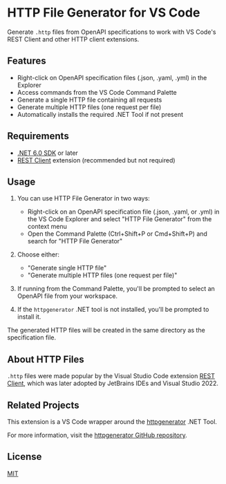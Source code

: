 # HTTP File Generator for VS Code

Generate `.http` files from OpenAPI specifications to work with VS Code's REST Client and other HTTP client extensions.

## Features

- Right-click on OpenAPI specification files (.json, .yaml, .yml) in the Explorer
- Access commands from the VS Code Command Palette
- Generate a single HTTP file containing all requests
- Generate multiple HTTP files (one request per file)
- Automatically installs the required .NET Tool if not present

## Requirements

- [.NET 6.0 SDK](https://dotnet.microsoft.com/download/dotnet/6.0) or later
- [REST Client](https://marketplace.visualstudio.com/items?itemName=humao.rest-client) extension (recommended but not required)

## Usage

1. You can use HTTP File Generator in two ways:
   - Right-click on an OpenAPI specification file (.json, .yaml, or .yml) in the VS Code Explorer and select "HTTP File Generator" from the context menu
   - Open the Command Palette (Ctrl+Shift+P or Cmd+Shift+P) and search for "HTTP File Generator"

2. Choose either:
   - "Generate single HTTP file"
   - "Generate multiple HTTP files (one request per file)"

3. If running from the Command Palette, you'll be prompted to select an OpenAPI file from your workspace.

4. If the `httpgenerator` .NET tool is not installed, you'll be prompted to install it.

The generated HTTP files will be created in the same directory as the specification file.

## About HTTP Files

`.http` files were made popular by the Visual Studio Code extension [REST Client](https://marketplace.visualstudio.com/items?itemName=humao.rest-client), which was later adopted by JetBrains IDEs and Visual Studio 2022.

## Related Projects

This extension is a VS Code wrapper around the [httpgenerator](https://github.com/christianhelle/httpgenerator) .NET Tool.

For more information, visit the [httpgenerator GitHub repository](https://github.com/christianhelle/httpgenerator).

## License

[MIT](https://github.com/christianhelle/httpgenerator/blob/main/LICENSE)
